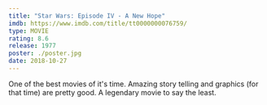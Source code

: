 ```yaml
---
title: "Star Wars: Episode IV - A New Hope"
imdb: https://www.imdb.com/title/tt0000000076759/
type: MOVIE
rating: 8.6
release: 1977
poster: ./poster.jpg
date: 2018-10-27
---
```

One of the best movies of it's time. Amazing story telling and graphics (for that time) are pretty good. A legendary movie to say the least.